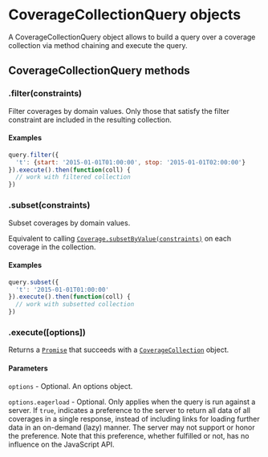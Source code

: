 # CoverageCollectionQuery objects

A CoverageCollectionQuery object allows to build a query over a coverage collection via method chaining and execute the query.

## CoverageCollectionQuery methods

### .filter(constraints)

Filter coverages by domain values. Only those that satisfy the filter constraint are included in the resulting collection.

#### Examples

```js
query.filter({
  't': {start: '2015-01-01T01:00:00', stop: '2015-01-01T02:00:00'}
}).execute().then(function(coll) {
  // work with filtered collection
})
```

### .subset(constraints)

Subset coverages by domain values.

Equivalent to calling [`Coverage.subsetByValue(constraints)`](Coverage.md) on each coverage in the collection.

#### Examples

```js
query.subset({
  't': '2015-01-01T01:00:00'
}).execute().then(function(coll) {
  // work with subsetted collection
})
```

### .execute([options])

Returns a [`Promise`](https://developer.mozilla.org/de/docs/Web/JavaScript/Reference/Global_Objects/Promise) that succeeds with a [`CoverageCollection`](CoverageCollection.md) object.

#### Parameters

`options` - Optional. An options object.

`options.eagerload` - Optional. Only applies when the query is run against a server. If `true`, indicates a preference to the server to return all data of all coverages in a single response, instead of including links for loading further data in an on-demand (lazy) manner. The server may not support or honor the preference. Note that this preference, whether fulfilled or not, has no influence on the JavaScript API.
